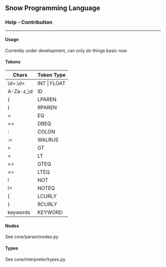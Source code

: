 ## Snow Programming Language 
### Help - Contribution

***

#### Usage
Currently under development, can only do things basic now

#### Tokens
| Chars     | Token Type   |
|-----------|--------------|
| \d+.\d+   | INT \| FLOAT |
| A-Za-z_\d | ID           |
| (         | LPAREN       |
| )         | RPAREN       |
| =         | EQ           |
| ==        | DBEQ         |
| :         | COLON        |
| :=        | WALRUS       |
| >         | GT           |
| <         | LT           |
| >=        | GTEQ         |
| <=        | LTEQ         |
| !         | NOT          |
| !=        | NOTEQ        |
| {         | LCURLY       |
| }         | RCURLY       |
| keywords  | KEYWORD      |


#### Nodes
See core/parser/nodes.py

#### Types
See core/interpreter/types.py
